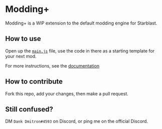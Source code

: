 # Modding+

Modding+ is a WIP extension to the default modding engine for Starblast. 

## How to use

Open up the [`main.js`](/main.js) file, use the code in there as a starting template for your next mod.

For more instructions, see the [documentation](/docs.md)

## How to contribute

Fork this repo, add your changes, then make a pull request.


## Still confused?

DM `Dank Dmitron#4593` on Discord, or ping me on the official Discord.
